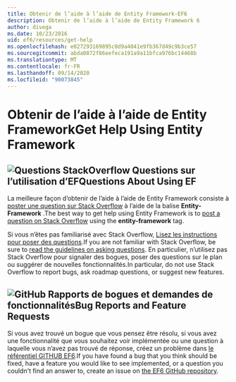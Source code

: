 ```yaml
---
title: Obtenir de l’aide à l’aide de Entity Framework-EF6
description: Obtenir de l’aide à l’aide de Entity Framework 6
author: divega
ms.date: 10/23/2016
uid: ef6/resources/get-help
ms.openlocfilehash: e027293169895c0d9a4041e9fb367d49c9b3ce57
ms.sourcegitcommit: abda0872f86eefeca191a9a11bfca976bc14468b
ms.translationtype: MT
ms.contentlocale: fr-FR
ms.lasthandoff: 09/14/2020
ms.locfileid: "90073845"
---
```

# <a name="get-help-using-entity-framework"></a><span data-ttu-id="134fa-103">Obtenir de l’aide à l’aide de Entity Framework</span><span class="sxs-lookup"><span data-stu-id="134fa-103">Get Help Using Entity Framework</span></span>
## <a name="stackoverflow-questions-questions-about-using-ef"></a>![Questions StackOverflow](~/ef6/media/stackoverflow.png) <span data-ttu-id="134fa-105">Questions sur l’utilisation d’EF</span><span class="sxs-lookup"><span data-stu-id="134fa-105">Questions About Using EF</span></span>  

<span data-ttu-id="134fa-106">La meilleure façon d’obtenir de l’aide à l’aide de Entity Framework consiste à [poster une question sur Stack Overflow](https://stackoverflow.com/questions/ask) à l’aide de la balise **Entity-Framework** .</span><span class="sxs-lookup"><span data-stu-id="134fa-106">The best way to get help using Entity Framework is to [post a question on Stack Overflow](https://stackoverflow.com/questions/ask) using the **entity-framework** tag.</span></span>  

<span data-ttu-id="134fa-107">Si vous n’êtes pas familiarisé avec Stack Overflow, [Lisez les instructions pour poser des questions](https://stackoverflow.com/help/asking).</span><span class="sxs-lookup"><span data-stu-id="134fa-107">If you are not familiar with Stack Overflow, be sure to [read the guidelines on asking questions](https://stackoverflow.com/help/asking).</span></span> <span data-ttu-id="134fa-108">En particulier, n’utilisez pas Stack Overflow pour signaler des bogues, poser des questions sur le plan ou suggérer de nouvelles fonctionnalités.</span><span class="sxs-lookup"><span data-stu-id="134fa-108">In particular, do not use Stack Overflow to report bugs, ask roadmap questions, or suggest new features.</span></span>  

## <a name="github-mark-bug-reports-and-feature-requests"></a>![GitHub](~/ef6/media/github-mark-32px.png) <span data-ttu-id="134fa-110">Rapports de bogues et demandes de fonctionnalités</span><span class="sxs-lookup"><span data-stu-id="134fa-110">Bug Reports and Feature Requests</span></span>  

<span data-ttu-id="134fa-111">Si vous avez trouvé un bogue que vous pensez être résolu, si vous avez une fonctionnalité que vous souhaitez voir implémentée ou une question à laquelle vous n’avez pas trouvé de réponse, créez un problème dans [le référentiel GITHUB EF6](https://github.com/aspnet/EntityFramework6/issues).</span><span class="sxs-lookup"><span data-stu-id="134fa-111">If you have found a bug that you think should be fixed, have a feature you would like to see implemented, or a question you couldn't find an answer to, create an issue on [the EF6 GitHub repository](https://github.com/aspnet/EntityFramework6/issues).</span></span>
